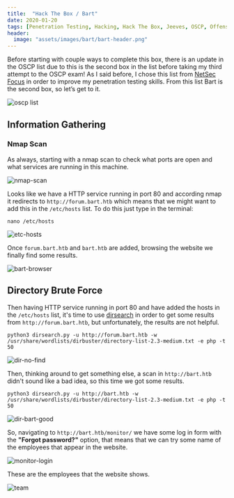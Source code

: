 ```yaml
---
title:  "Hack The Box / Bart"
date: 2020-01-20
tags: [Penetration Testing, Hacking, Hack The Box, Jeeves, OSCP, Offensive Security]
header: 
  image: "assets/images/bart/bart-header.png"
---
```


Before starting with couple ways to complete this box, there is an update in the OSCP list due to this is the second box in the list before taking my third attempt to the OSCP exam! As I said before, I chose this list from  [NetSec Focus](https://www.netsecfocus.com/) in order to improve my penetration testing skills. From this list Bart is the second box, so let’s get to it.

<img src="{{ site.url }}{{ site.baseurl }}/assets/images/bart/list.jpg" alt="oscp list">

## Information Gathering
### Nmap Scan
As always, starting with a nmap scan to check what ports are open and what services are running in this machine. 

<img src="{{ site.url }}{{ site.baseurl }}/assets/images/bart/nmap-scan.png" alt="nmap-scan">

Looks like we have a HTTP service running in port 80 and according nmap it redirects to ```http://forum.bart.htb``` which means that we might want to add this in the ```/etc/hosts``` list. To do this just type in the terminal:
```
nano /etc/hosts
```

<img src="{{ site.url }}{{ site.baseurl }}/assets/images/bart/etc-hosts.png" alt="etc-hosts">

Once ```forum.bart.htb``` and ```bart.htb``` are added, browsing the website we finally find some results. 

<img src="{{ site.url }}{{ site.baseurl }}/assets/images/bart/bart-browser.png" alt="bart-browser">

## Directory Brute Force
Then having HTTP service running in port 80 and have added the hosts in the ```/etc/hosts``` list, it's time to use [dirsearch](https://github.com/maurosoria/dirsearch) in order to get some results from ```http://forum.bart.htb```, but unfortunately, the results are not helpful. 

```
python3 dirsearch.py -u http://forum.bart.htb -w /usr/share/wordlists/dirbuster/directory-list-2.3-medium.txt -e php -t 50
```
<img src="{{ site.url }}{{ site.baseurl }}/assets/images/bart/dir-no-find.png" alt="dir-no-find">

Then, thinking around to get something else, a scan in ```http://bart.htb``` didn't sound like a bad idea, so this time we got some results.

```
python3 dirsearch.py -u http://bart.htb -w /usr/share/wordlists/dirbuster/directory-list-2.3-medium.txt -e php -t 50
```
<img src="{{ site.url }}{{ site.baseurl }}/assets/images/bart/dir-bart-good.png" alt="dir-bart-good">

So, navigating to ```http://bart.htb/monitor/``` we have some log in form with the __"Forgot password?"__ option, that means that we can try some name of the employees that appear in the website. 

<img src="{{ site.url }}{{ site.baseurl }}/assets/images/bart/monitor-login.png" alt="monitor-login">

These are the employees that the website shows. 

<img src="{{ site.url }}{{ site.baseurl }}/assets/images/bart/team.png" alt="team">
